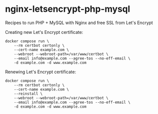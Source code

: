 # nginx-letsencrypt-php-mysql

Recipes to run PHP + MySQL with Nginx and free SSL from Let's Encrypt

Creating new Let's Encrypt certificate:

```shell
docker compose run \
    --rm certbot certonly \
    --cert-name example.com \
    --webroot --webroot-path=/var/www/certbot \
    --email info@example.com --agree-tos --no-eff-email \
    -d example.com -d www.example.com
```


Renewing Let's Encrypt certificate:

```shell
docker compose run \
    --rm certbot certonly \
    --cert-name example.com \
    --reinstall \
    --webroot --webroot-path=/var/www/certbot \
    --email info@example.com --agree-tos --no-eff-email \
    -d example.com -d www.example.com
```